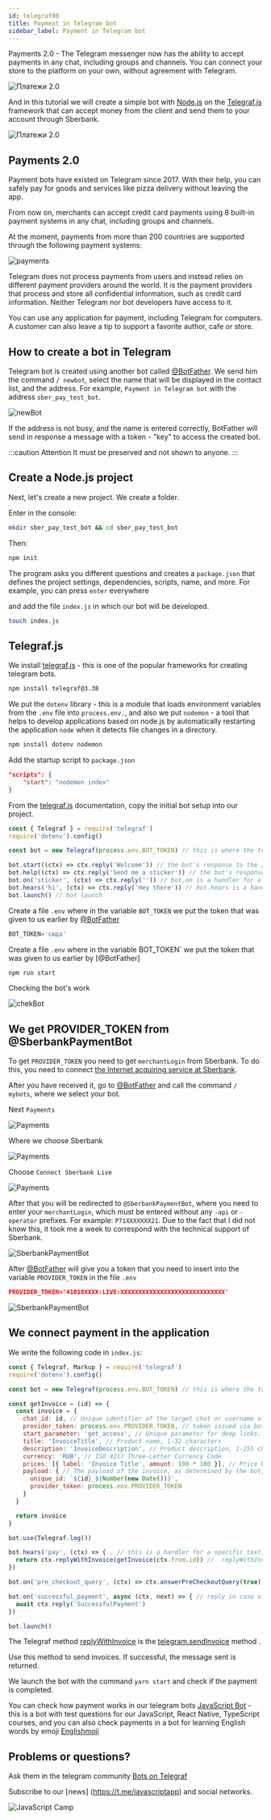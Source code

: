```yaml
---
id: telegraf00
title: Payment in Telegram bot
sidebar_label: Payment in Telegram bot
---
```


Payments 2.0 - The Telegram messenger now has the ability to accept payments in any chat, including groups and channels. You can connect your store to the platform on your own, without agreement with Telegram.


![Платежи 2.0](/img/telegraf/Cover.jpg)

And in this tutorial we will create a simple bot with [Node.js](https://nodejs.org/en/) on the [Telegraf.js](https://telegraf.js.org/) framework  that can accept money from the client and send them to your account through Sberbank.

![Платежи 2.0](https://telegram.org/file/464001036/3/9ZnITFnkib4.283442/5dc5b1f30fa97ec631)

## Payments 2.0

Payment bots have existed on Telegram since 2017. With their help, you can safely pay for goods and services like pizza delivery without leaving the app.

From now on, merchants can accept credit card payments using 8 built-in payment systems in any chat, including groups and channels.

At the moment, payments from more than 200 countries are supported through the following payment systems:

![payments](/img/telegraf/payments.jpg)

Telegram does not process payments from users and instead relies on different payment providers around the world. It is the payment providers that process and store all confidential information, such as credit card information. Neither Telegram nor bot developers have access to it.

You can use any application for payment, including Telegram for computers. A customer can also leave a tip to support a favorite author, cafe or store.


## How to create a bot in Telegram

Telegram bot is created using another bot called [@BotFather](http://telegram.me/BotFather). We send him the command `/ newbot`, select the name that will be displayed in the contact list, and the address. For example, `Payment in Telegram bot` with the address `sber_pay_test_bot`.

![newBot](/img/telegraf/newBot.jpg)

If the address is not busy, and the name is entered correctly, BotFather will send in response a message with a token - "key" to access the created bot.

:::caution Attention
It must be preserved and not shown to anyone.
:::

## Create a Node.js project

Next, let's create a new project. We create a folder.

Enter in the console:

```bash
mkdir sber_pay_test_bot && cd sber_pay_test_bot
```
Then:

```bash npm2yarn
npm init 
```

The program asks you different questions and creates a `package.json` that defines the project settings, dependencies, scripts, name, and more. For example, you can press `enter` everywhere

and add the file `index.js` in which our bot will be developed.

```bash
touch index.js    
```

## Telegraf.js

We install [telegraf.js](https://telegraf.js.org) - this is one of the popular frameworks for creating telegram bots.

```bash npm2yarn
npm install telegraf@3.38 
```

We put the `dotenv` library - this is a module that loads environment variables from the `.env` file into `process.env.`, and also we put `nodemon` - a tool that helps to develop applications based on node.js by automatically restarting the application `node` when it detects file changes in a directory.

```bash npm2yarn
npm install dotenv nodemon
```

Add the startup script to `package.json`

```json
"scripts": {
    "start": "nodemon index"
}
```

From the [telegraf.js](https://telegraf.js.org) documentation, copy the initial bot setup into our project.

```js
const { Telegraf } = require('telegraf')
require('dotenv').config()

const bot = new Telegraf(process.env.BOT_TOKEN) // this is where the token given by botFather is placed

bot.start((ctx) => ctx.reply('Welcome')) // the bot's response to the /start command
bot.help((ctx) => ctx.reply('Send me a sticker')) // the bot's response to the / help command
bot.on('sticker', (ctx) => ctx.reply('')) // bot.on is a handler for a user-entered message, in this case it tracks a sticker, you can use a text or voice message handler
bot.hears('hi', (ctx) => ctx.reply('Hey there')) // bot.hears is a handler for a specific text, in this case it is "hi"
bot.launch() // bot launch
```

Create a file `.env` where in the variable `BOT_TOKEN` we put the token that was given to us earlier by [@BotFather](http://telegram.me/BotFather) 

```js
BOT_TOKEN='сюда'
```

Create a file `.env` where in the variable BOT_TOKEN` we put the token that was given to us earlier by [@BotFather]

```bash npm2yarn
npm run start
```

Checking the bot's work

![chekBot](/img/telegraf/checkBot.jpg)


## We get PROVIDER_TOKEN from @SberbankPaymentBot

To get `PROVIDER_TOKEN` you need to get `merchantLogin` from Sberbank. To do this, you need to connect [the Internet acquiring service at Sberbank](https://www.sberbank.ru/ru/s_m_business/bankingservice/acquiring_total).

After you have received it, go to [@BotFather](http://telegram.me/BotFather) and call the command `/ mybots`, where we select your bot.

Next `Payments`

![Payments](/img/telegraf/selectPayments.jpg)

Where we choose Sberbank

![Payments](/img/telegraf/selectSber.jpg)

Choose `Connect Sberbank Live`

![Payments](/img/telegraf/SberLive.jpg)

After that you will be redirected to `@SberbankPaymentBot`, where you need to enter your `merchantLogin`, which must be entered without any `-api` or `-operator` prefixes. For example: `P71XXXXXXX21`. Due to the fact that I did not know this, it took me a week to correspond with the technical support of Sberbank.

![SberbankPaymentBot](/img/telegraf/SberPaymentBot.jpg)

After [@BotFather](http://telegram.me/BotFather) will give you a token that you need to insert into the variable `PROVIDER_TOKEN` in the file `.env`

```json
PROVIDER_TOKEN='41018XXXX:LIVE:XXXXXXXXXXXXXXXXXXXXXXXXXXXXX'
```

![SberbankPaymentBot](/img/telegraf/token.jpg)

## We connect payment in the application

We write the following code in `index.js`:

```javascript title="index.js"
const { Telegraf, Markup } = require('telegraf')
require('dotenv').config()

const bot = new Telegraf(process.env.BOT_TOKEN) // this is where the token that botFather gave

const getInvoice = (id) => {
  const invoice = {
    chat_id: id, // Unique identifier of the target chat or username of the target channel
    provider_token: process.env.PROVIDER_TOKEN, // token issued via bot @SberbankPaymentBot
    start_parameter: 'get_access', // Unique parameter for deep links. If you leave this field blank, forwarded copies of the forwarded message will have a Pay button that allows multiple users to pay directly from the forwarded message using the same account. If not empty, redirected copies of the sent message will have a URL button with a deep link to the bot (instead of a payment button) with a value used as an initial parameter.
    title: 'InvoiceTitle', // Product name, 1-32 characters
    description: 'InvoiceDescription', // Product description, 1-255 characters
    currency: 'RUB', // ISO 4217 Three-Letter Currency Code
    prices: [{ label: 'Invoice Title', amount: 100 * 100 }], // Price breakdown, serialized list of components in JSON format 100 kopecks * 100 = 100 rubles
    payload: { // The payload of the invoice, as determined by the bot, 1-128 bytes. This will not be visible to the user, use it for your internal processes.
      unique_id: `${id}_${Number(new Date())}`,
      provider_token: process.env.PROVIDER_TOKEN 
    }
  }

  return invoice
}

bot.use(Telegraf.log())

bot.hears('pay', (ctx) => { . // this is a handler for a specific text, in this case it is "pay"
  return ctx.replyWithInvoice(getInvoice(ctx.from.id)) //  replyWithInvoice method for invoicing 
})

bot.on('pre_checkout_query', (ctx) => ctx.answerPreCheckoutQuery(true)) // response to a preliminary request for payment

bot.on('successful_payment', async (ctx, next) => { // reply in case of positive payment
  await ctx.reply('SuccessfulPayment')
})

bot.launch()
```

The Telegraf method [replyWithInvoice](http://49.213.81.43/static/tool/thuocbot/node_modules/telegraf/docs/#/) is the [telegram.sendInvoice](https://core.telegram.org/bots/api#sendinvoice) method .

Use this method to send invoices. If successful, the message sent is returned.


We launch the bot with the command `yarn start` and check if the payment is completed.

You can check how payment works in our telegram bots [JavaScript Bot](https://t.me/javascriptcamp_bot) - this is a bot with test questions for our JavaScript, React Native, TypeScript courses, and you can also check payments in a bot for learning English words by emoji [Englishmoji](https://t.me/englishmoji_bot)

## Problems or questions?

Ask them in the telegram community [Bots on Telegraf](https://t.me/telegraf_ru)

Subscribe to our [news] (https://t.me/javascriptapp) and social networks.


![JavaScript Camp](/img/bandlink.png)